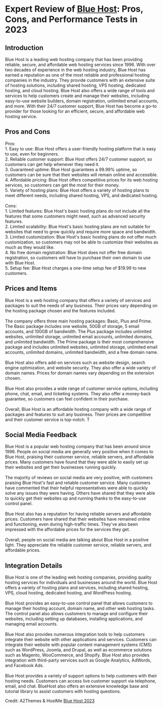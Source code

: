 <h1>Expert Review of <a href="https://a2themes.com/blue-host-reviews">Blue Host</a>: Pros, Cons, and Performance Tests in 2023</h1>
<h2>Introduction</h2>
Blue Host is a leading web hosting company that has been providing reliable, secure, and affordable web hosting services since 1996. With over two decades of experience in the web hosting industry, Blue Host has earned a reputation as one of the most reliable and professional hosting companies in the industry. They provide customers with an extensive suite of hosting solutions, including shared hosting, VPS hosting, dedicated hosting, and cloud hosting. Blue Host also offers a wide range of tools and services to help customers create and manage their websites, including easy-to-use website builders, domain registration, unlimited email accounts, and more. With their 24/7 customer support, Blue Host has become a go-to provider for those looking for an efficient, secure, and affordable web hosting service.
<h2>Pros and Cons</h2>
Pros:<br>1. Easy to use: Blue Host offers a user-friendly hosting platform that is easy to use, even for beginners.<br>2. Reliable customer support: Blue Host offers 24/7 customer support, so customers can get help whenever they need it.<br>3. Guaranteed uptime: Blue Host guarantees a 99.99% uptime, so customers can be sure that their websites will remain online and accessible.<br>4. Affordable pricing: Blue Host offers competitive prices for its web hosting services, so customers can get the most for their money.<br>5. Variety of hosting plans: Blue Host offers a variety of hosting plans to meet different needs, including shared hosting, VPS, and dedicated hosting.<br><br>Cons:<br>1. Limited features: Blue Host's basic hosting plans do not include all the features that some customers might need, such as advanced security features.<br>2. Limited scalability: Blue Host's basic hosting plans are not suitable for websites that need to grow quickly and require more space and bandwidth.<br>3. Limited customization: Blue Host's basic hosting plans do not offer much customization, so customers may not be able to customize their websites as much as they would like.<br>4. No free domain registration: Blue Host does not offer free domain registration, so customers will have to purchase their own domain to use with Blue Host.<br>5. Setup fee: Blue Host charges a one-time setup fee of $19.99 to new customers.
<h2>Prices and Items</h2>
Blue Host is a web hosting company that offers a variety of services and packages to suit the needs of any business. Their prices vary depending on the hosting package chosen and the features included. <br><br>The company offers three main hosting packages: Basic, Plus and Prime. The Basic package includes one website, 50GB of storage, 5 email accounts, and 100GB of bandwidth. The Plus package includes unlimited websites, unlimited storage, unlimited email accounts, unlimited domains, and unlimited bandwidth. The Prime package is their most comprehensive package and includes unlimited websites, unlimited storage, unlimited email accounts, unlimited domains, unlimited bandwidth, and a free domain name.<br><br>Blue Host also offers add-on services such as website design, search engine optimization, and website security. They also offer a wide variety of domain names. Prices for domain names vary depending on the extension chosen.<br><br>Blue Host also provides a wide range of customer service options, including phone, chat, email, and ticketing systems. They also offer a money-back guarantee, so customers can feel confident in their purchase. <br><br>Overall, Blue Host is an affordable hosting company with a wide range of packages and features to suit any business. Their prices are competitive and their customer service is top-notch. T
<h2>Social Media Feedback</h2>
Blue Host is a popular web hosting company that has been around since 1996. People on social media are generally very positive when it comes to Blue Host, praising their customer service, reliable servers, and affordable prices. Many customers have found that they were able to easily set up their websites and get their businesses running quickly.<br><br>The majority of reviews on social media are very positive, with customers praising Blue Host's fast and reliable customer service. Many customers have commented that their helpful representatives were able to quickly solve any issues they were having. Others have shared that they were able to quickly get their websites up and running thanks to the easy-to-use control panel.<br><br>Blue Host also has a reputation for having reliable servers and affordable prices. Customers have shared that their websites have remained online and functioning, even during high-traffic times. They've also been impressed with the affordable prices for the services they get.<br><br>Overall, people on social media are talking about Blue Host in a positive light. They appreciate the reliable customer service, reliable servers, and affordable prices.
<h2>Integration Details</h2>
Blue Host is one of the leading web hosting companies, providing quality hosting services for individuals and businesses around the world. Blue Host offers a variety of hosting plans and services, including shared hosting, VPS, cloud hosting, dedicated hosting, and WordPress hosting.<br><br>Blue Host provides an easy-to-use control panel that allows customers to manage their hosting account, domain name, and other web hosting tasks. The control panel also allows customers to manage and configure their websites, including setting up databases, installing applications, and managing email accounts.<br><br>Blue Host also provides numerous integration tools to help customers integrate their website with other applications and services. Customers can integrate their website with popular content management systems (CMS) such as WordPress, Joomla, and Drupal, as well as ecommerce solutions such as Magento, WooCommerce, and Shopify. Blue Host also provides integration with third-party services such as Google Analytics, AdWords, and Facebook Ads.<br><br>Blue Host provides a variety of support options to help customers with their hosting needs. Customers can access live customer support via telephone, email, and chat. BlueHost also offers an extensive knowledge base and tutorial library to assist customers with hosting questions.
<p>Credit: A2Themes & HostMe <a href="https://a2themes.com/blue-host-reviews">Blue Host 2023</a></p>